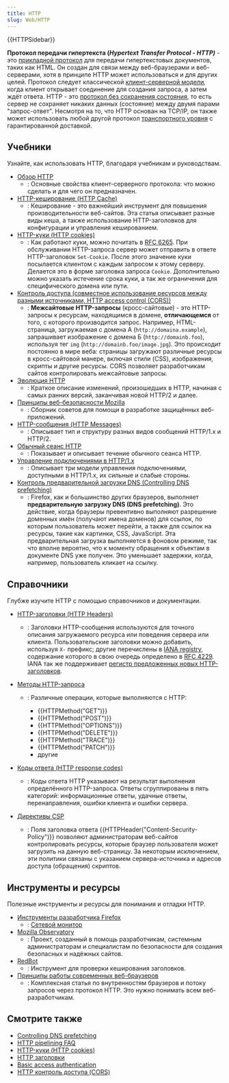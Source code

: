 ```yaml
---
title: HTTP
slug: Web/HTTP
---
```


{{HTTPSidebar}}

**Протокол передачи гипертекста (_Hypertext Transfer Protocol - HTTP)_** - это [прикладной протокол](https://ru.wikipedia.org/wiki/%D0%9F%D1%80%D0%BE%D1%82%D0%BE%D0%BA%D0%BE%D0%BB%D1%8B_%D0%BF%D1%80%D0%B8%D0%BA%D0%BB%D0%B0%D0%B4%D0%BD%D0%BE%D0%B3%D0%BE_%D1%83%D1%80%D0%BE%D0%B2%D0%BD%D1%8F) для передачи гипертекстовых документов, таких как HTML. Он создан для связи между веб-браузерами и веб-серверами, хотя в принципе HTTP может использоваться и для других целей. Протокол следует классической [клиент-серверной модели](https://ru.wikipedia.org/wiki/%D0%9A%D0%BB%D0%B8%D0%B5%D0%BD%D1%82-%D1%81%D0%B5%D1%80%D0%B2%D0%B5%D1%80), когда клиент открывает соединение для создания запроса, а затем ждёт ответа. HTTP - это [протокол без сохранения состояния](https://ru.wikipedia.org/wiki/%D0%9F%D1%80%D0%BE%D1%82%D0%BE%D0%BA%D0%BE%D0%BB_%D0%B1%D0%B5%D0%B7_%D1%81%D0%BE%D1%85%D1%80%D0%B0%D0%BD%D0%B5%D0%BD%D0%B8%D1%8F_%D1%81%D0%BE%D1%81%D1%82%D0%BE%D1%8F%D0%BD%D0%B8%D1%8F), то есть сервер не сохраняет никаких данных (состояние) между двумя парами "запрос-ответ". Несмотря на то, что HTTP основан на TCP/IP, он также может использовать любой другой протокол [транспортного уровня](https://ru.wikipedia.org/wiki/%D0%A2%D1%80%D0%B0%D0%BD%D1%81%D0%BF%D0%BE%D1%80%D1%82%D0%BD%D1%8B%D0%B9_%D1%83%D1%80%D0%BE%D0%B2%D0%B5%D0%BD%D1%8C) с гарантированной доставкой.

## Учебники

Узнайте, как использовать HTTP, благодаря учебникам и руководствам.

- [Обзор HTTP](/ru/docs/Web/HTTP/Overview)
  - : Основные свойства клиент-серверного протокола: что можно сделать и для чего он предназначен.
- [HTTP-кеширование (HTTP Cache)](/ru/docs/Web/HTTP/Caching)
  - : Кеширование - это важнейший инструмент для повышения производительности веб-сайтов. Эта статья описывает разные виды кеша, а также использование HTTP-заголовков для конфигурации и управления кешированием.
- [HTTP-куки (HTTP cookies)](/ru/docs/Web/HTTP/Cookies)
  - : Как работают куки, можно почитать в [RFC 6265](https://tools.ietf.org/html/rfc6265). При обслуживании HTTP-запроса сервер может отправить в ответе HTTP-заголовок `Set-Cookie`. После этого значение куки посылается клиентом с каждым запросом к этому серверу. Делается это в форме заголовка запроса `Cookie`. Дополнительно можно указать истечение срока куки, а так же ограничения для специфического домена или пути.
- [Контроль доступа (совместное использование ресурсов между разными источниками, HTTP access control (CORS))](/ru/docs/Web/HTTP/CORS)
  - : **Межсайтовые HTTP-запросы** (кросс-сайтовые) - это HTTP-запросы к ресурсам, находящимся в домене, **отличающемся** от того, с которого производится запрос. Например, HTML-страница, загружаемая с домена А (`http://domaina.example`), запрашивает изображение с домена Б (`http://domainb.foo`), используя тег `img` (`http://domainb.foo/image.jpg`). Это происходит постоянно в мире веба: страницы загружают различные ресурсы в кросс-сайтовой манере, включая стили (CSS), изображения, скрипты и другие ресурсы. CORS позволяет разработчикам сайтов контролировать межсайтовые запросы.
- [Эволюция HTTP](/ru/docs/Web/HTTP/Basics_of_HTTP/Evolution_of_HTTP)
  - : Краткое описание изменений, произошедших в HTTP, начиная с самых ранних версий, заканчивая новой HTTP/2 и далее.
- [Принципы веб-безопасности Mozilla](https://wiki.mozilla.org/Security/Guidelines/Web_Security)
  - : Сборник советов для помощи в разработке защищённых веб-приложений.
- [HTTP-сообщения (HTTP Messages)](/ru/docs/Web/HTTP/Messages)
  - : Описывает тип и структуру разных видов сообщений HTTP/1.x и HTTP/2.
- [Обычный сеанс HTTP](/ru/docs/Web/HTTP/Session)
  - : Показывает и описывает течение обычного сеанса HTTP.
- [Управление подключениями в HTTP/1.x](/ru/docs/Web/HTTP/Connection_management_in_HTTP_1.x)
  - : Описывает три модели управления подключениями, доступными в HTTP/1.x, их сильные и слабые стороны.
- [Контроль предварительной загрузки DNS (Controlling DNS prefetching)](/ru/docs/Web/HTTP/Controlling_DNS_prefetching)
  - : Firefox, как и большинство других браузеров, выполняет **предварительную загрузку DNS (DNS prefetching)**. Это действие, когда браузеры превентивно выполняют разрешение доменных имён (получают имена доменов) для ссылок, по которым пользователь может перейти, а также для ссылок на ресурсы, такие как картинки, CSS, JavaScript. Эта предварительная загрузка выполняется в фоновом режиме, так что вполне вероятно, что к моменту обращения к объектам в документе DNS уже получен. Это уменьшает задержки, когда, например, пользователь кликает на ссылку.

## Справочники

Глубже изучите HTTP с помощью справочников и документации.

- [HTTP-заголовки (HTTP Headers)](/ru/docs/Web/HTTP/Headers)
  - : Заголовки HTTP-сообщения используются для точного описания загружаемого ресурса или поведения сервера или клиента. Пользовательские заголовки можно добавить, используя `X-` префикс; другие перечислены в [IANA registry](http://www.iana.org/assignments/message-headers/perm-headers.html), содержание которого в свою очередь определено в [RFC 4229](http://tools.ietf.org/html/rfc4229). IANA так же поддерживает [регистр предложенных новых HTTP-заголовков](http://www.iana.org/assignments/message-headers/prov-headers.html).
- [Методы HTTP-запроса](/ru/docs/Web/HTTP/Methods)

  - : Различные операции, которые выполняются с HTTP:

    - {{HTTPMethod("GET")}}
    - {{HTTPMethod("POST")}}
    - {{HTTPMethod("OPTIONS")}}
    - {{HTTPMethod("DELETE")}}
    - {{HTTPMethod("TRACE")}}
    - {{HTTPMethod("PATCH")}}
    - другие

- [Коды ответа (HTTP response codes)](/ru/docs/Web/HTTP/Status)
  - : Коды ответа HTTP указывают на результат выполнения определённого HTTP-запроса. Ответы сгруппированы в пять категорий: информационные ответы, удачные ответы, перенаправления, ошибки клиента и ошибки сервера.
- [Директивы CSP](/ru/docs/Web/HTTP/Headers/Content-Security-Policy)
  - : Поля заголовка ответа {{HTTPHeader("Content-Security-Policy")}} позволяют администраторам веб-сайтов контролировать ресурсы, которые браузер пользователя может загрузить на данную веб-страницу. За некоторым исключением, эти политики связаны с указанием сервера-источника и адресов доступа (обращения) скриптов.

## Инструменты и ресурсы

Полезные инструменты и ресурсы для понимания и отладки HTTP.

- [Инструменты разработчика Firefox](/ru/docs/Tools)
  - : [Сетевой монитор](/ru/docs/Tools/Network_Monitor)
- [Mozilla Observatory](https://observatory.mozilla.org/)
  - : Проект, созданный в помощь разработчикам, системным администраторам и специалистам по безопасности для создания безопасных и надёжных сайтов.
- [RedBot](https://redbot.org/)
  - : Инструмент для проверки кеширования заголовков.
- [Принципы работы современных веб-браузеров](http://www.html5rocks.com/ru/tutorials/internals/howbrowserswork/)
  - : Комплексная статья по внутренностям браузеров и потоку запросов через протокол HTTP. Это нужно понимать всем веб-разработчикам.

## Смотрите также

- [Controlling DNS prefetching](/En/Controlling_DNS_prefetching)
- [HTTP pipelining FAQ](/en/HTTP_Pipelining_FAQ)
- [HTTP-куки (HTTP cookies)](/ru/docs/Web/HTTP/Cookies)
- [HTTP заголовки](/ru/docs/Web/HTTP/Headers)
- [Basic access authentication](/ru/docs/HTTP/Basic_access_authentication)
- [HTTP контроль доступа (CORS)](/ru/docs/Web/HTTP/CORS)

